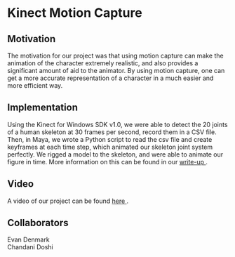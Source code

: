 # Kinect Motion Capture

## Motivation
The motivation for our project was that using motion capture can make the animation of the character extremely realistic, and also provides a significant amount of aid to the animator. By using motion capture, one can get a more accurate representation of a character in a much easier and more efficient way.

## Implementation
Using the Kinect for Windows SDK v1.0, we were able to detect the 20 joints of a human skeleton at 30 frames per second, record them in a CSV file. Then, in Maya, we wrote a Python script to read the csv file and create keyframes at each time step, which animated our skeleton joint system perfectly. We rigged a model to the skeleton, and were able to animate our figure in time. More information on this can be found in our <a href="https://github.com/chandanidoshi/kinect-motion-capture/blob/master/writeup.pdf"> write-up </a>. 

## Video
A video of our project can be found <a href="https://www.youtube.com/watch?v=H7Ow2yNyVAA"> here </a>.

## Collaborators
Evan Denmark
<br>Chandani Doshi

